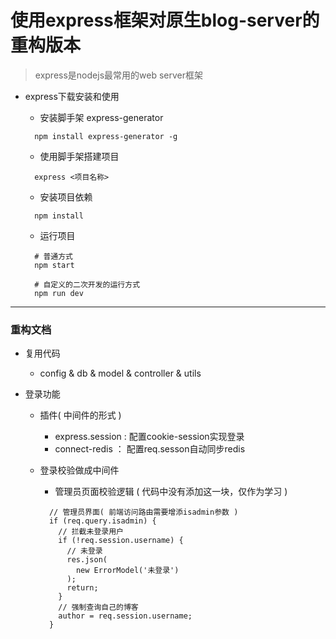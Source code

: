 # 使用express框架对原生blog-server的重构版本

> express是nodejs最常用的web server框架

- express下载安装和使用

  - 安装脚手架 express-generator

  ```
    npm install express-generator -g
  ```
  
  - 使用脚手架搭建项目

  ```
    express <项目名称>
  ```

  - 安装项目依赖

  ```
    npm install
  ```

  - 运行项目

  ```
    # 普通方式
    npm start

    # 自定义的二次开发的运行方式
    npm run dev
  ```

-------------------

### 重构文档

- 复用代码

  - config & db & model & controller & utils

- 登录功能

  - 插件( 中间件的形式 )
    - express.session : 配置cookie-session实现登录
    - connect-redis ： 配置req.sesson自动同步redis

  - 登录校验做成中间件

    - 管理员页面校验逻辑 ( 代码中没有添加这一块，仅作为学习 )

    ```
      // 管理员界面( 前端访问路由需要增添isadmin参数 )
      if (req.query.isadmin) {
        // 拦截未登录用户
        if (!req.session.username) {
          // 未登录
          res.json(
            new ErrorModel('未登录')
          );
          return;
        }
        // 强制查询自己的博客
        author = req.session.username;
      }
    ```